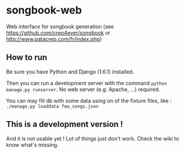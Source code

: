 songbook-web
============

Web interface for songbook generation (see https://github.com/crep4ever/songbook or http://www.patacrep.com/fr/index.php)

## How to run

Be sure you have Python and Django (1.6.1) installed.

Then you can run a development server with the command `python manage.py runserver`. No web server (e.g. Apache, ...) required.

You can may fill db with some data using on of the fixture files, like : `./manage.py loaddata few_songs.json`

## This is a development version !

And it is not usable yet ! Lot of things just don't work. Check the wiki to know what's missing.

